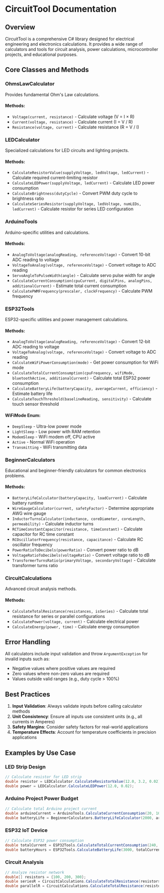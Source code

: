 # CircuitTool Documentation

## Overview

CircuitTool is a comprehensive C# library designed for electrical engineering and electronics calculations. It provides a wide range of calculators and tools for circuit analysis, power calculations, microcontroller projects, and educational purposes.

## Core Classes and Methods

### OhmsLawCalculator

Provides fundamental Ohm's Law calculations.

#### Methods:
- `Voltage(current, resistance)` - Calculate voltage (V = I × R)
- `Current(voltage, resistance)` - Calculate current (I = V / R)  
- `Resistance(voltage, current)` - Calculate resistance (R = V / I)

### LEDCalculator

Specialized calculations for LED circuits and lighting projects.

#### Methods:
- `CalculateResistorValue(supplyVoltage, ledVoltage, ledCurrent)` - Calculate required current-limiting resistor
- `CalculateLEDPower(supplyVoltage, ledCurrent)` - Calculate LED power consumption
- `CalculateBrightness(dutyCycle)` - Convert PWM duty cycle to brightness ratio
- `CalculateSeriesResistor(supplyVoltage, ledVoltage, numLEDs, ledCurrent)` - Calculate resistor for series LED configuration

### ArduinoTools

Arduino-specific utilities and calculations.

#### Methods:
- `AnalogToVoltage(analogReading, referenceVoltage)` - Convert 10-bit ADC reading to voltage
- `VoltageToAnalog(voltage, referenceVoltage)` - Convert voltage to ADC reading
- `ServoAngleToPulseWidth(angle)` - Calculate servo pulse width for angle
- `CalculateCurrentConsumption(cpuCurrent, digitalPins, analogPins, additionalCurrent)` - Estimate total current consumption
- `CalculatePWMFrequency(prescaler, clockFrequency)` - Calculate PWM frequency

### ESP32Tools

ESP32-specific utilities and power management calculations.

#### Methods:
- `AnalogToVoltage(analogReading, referenceVoltage)` - Convert 12-bit ADC reading to voltage
- `VoltageToAnalog(voltage, referenceVoltage)` - Convert voltage to ADC reading
- `CalculateWiFiPowerConsumption(mode)` - Get power consumption for WiFi mode
- `CalculateTotalCurrentConsumption(cpuFrequency, wifiMode, bluetoothActive, additionalCurrent)` - Calculate total ESP32 power consumption
- `CalculateBatteryLife(batteryCapacity, averageCurrent, efficiency)` - Estimate battery life
- `CalculateTouchThreshold(baselineReading, sensitivity)` - Calculate touch sensor threshold

#### WiFiMode Enum:
- `DeepSleep` - Ultra-low power mode
- `LightSleep` - Low power with RAM retention
- `ModemSleep` - WiFi modem off, CPU active
- `Active` - Normal WiFi operation
- `Transmitting` - WiFi transmitting data

### BeginnerCalculators

Educational and beginner-friendly calculators for common electronics problems.

#### Methods:
- `BatteryLifeCalculator(batteryCapacity, loadCurrent)` - Calculate battery runtime
- `WireGaugeCalculator(current, safetyFactor)` - Determine appropriate AWG wire gauge
- `InductorTurnsCalculator(inductance, coreDiameter, coreLength, permeability)` - Calculate inductor turns
- `RCTimeConstantCapacitor(resistance, timeConstant)` - Calculate capacitor for RC time constant
- `RCOscillatorFrequency(resistance, capacitance)` - Calculate RC oscillator frequency
- `PowerRatioToDecibels(powerRatio)` - Convert power ratio to dB
- `VoltageRatioToDecibels(voltageRatio)` - Convert voltage ratio to dB
- `TransformerTurnsRatio(primaryVoltage, secondaryVoltage)` - Calculate transformer turns ratio

### CircuitCalculations

Advanced circuit analysis methods.

#### Methods:
- `CalculateTotalResistance(resistances, isSeries)` - Calculate total resistance for series or parallel configurations
- `CalculatePower(voltage, current)` - Calculate electrical power
- `CalculateEnergy(power, time)` - Calculate energy consumption

## Error Handling

All calculators include input validation and throw `ArgumentException` for invalid inputs such as:
- Negative values where positive values are required
- Zero values where non-zero values are required
- Values outside valid ranges (e.g., duty cycle > 100%)

## Best Practices

1. **Input Validation**: Always validate inputs before calling calculator methods
2. **Unit Consistency**: Ensure all inputs use consistent units (e.g., all currents in Amperes)
3. **Safety Margins**: Consider safety factors for real-world applications
4. **Temperature Effects**: Account for temperature coefficients in precision applications

## Examples by Use Case

### LED Strip Design
```csharp
// Calculate resistor for LED strip
double resistor = LEDCalculator.CalculateResistorValue(12.0, 3.2, 0.02);
double power = LEDCalculator.CalculateLEDPower(12.0, 0.02);
```

### Arduino Project Power Budget
```csharp
// Calculate total Arduino project current
double arduinoCurrent = ArduinoTools.CalculateCurrentConsumption(20, 10, 4, 100);
double batteryLife = BeginnerCalculators.BatteryLifeCalculator(2000, arduinoCurrent);
```

### ESP32 IoT Device
```csharp
// Calculate ESP32 power consumption
double totalCurrent = ESP32Tools.CalculateTotalCurrentConsumption(240, WiFiMode.Active, false, 50);
double batteryHours = ESP32Tools.CalculateBatteryLife(3000, totalCurrent);
```

### Circuit Analysis
```csharp
// Analyze resistor network
double[] resistors = {100, 200, 300};
double seriesR = CircuitCalculations.CalculateTotalResistance(resistors, true);
double parallelR = CircuitCalculations.CalculateTotalResistance(resistors, false);
```
